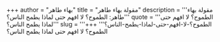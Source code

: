 +++
author = "بهاء طاهر"
title = "مقولة بهاء طاهر"
description = '''مقولة بهاء طاهر: الطموح؟ لا افهم حتى لماذا يطمح الناس؟'''
quote = '''الطموح؟ لا افهم حتى لماذا يطمح الناس؟'''
slug = '''الطموح؟-لا-افهم-حتى-لماذا-يطمح-الناس؟'''
+++
الطموح؟ لا افهم حتى لماذا يطمح الناس؟
